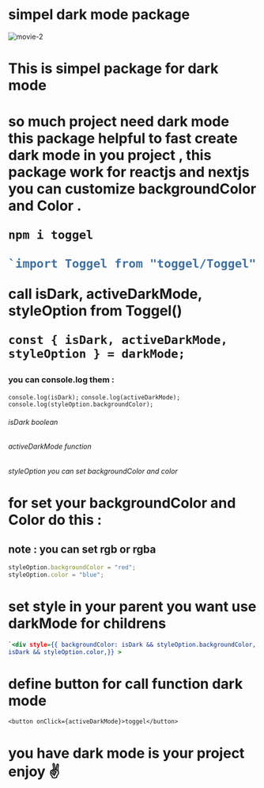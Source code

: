 # simpel dark mode package

![movie-2](https://github.com/mosenn/toggel-npm-package/assets/91747908/3fdbc98e-a43c-4b59-bfdf-1b860c2cfde0)

<h1>This is simpel package for dark mode <h1>
<p>
so much project need dark mode this package helpful to fast create dark mode in you project , this package work for reactjs and nextjs 
you can customize backgroundColor and Color . 
</p>

```javascript
npm i toggel
```

```javascript
`import Toggel from "toggel/Toggel";`;
```

**call isDark, activeDarkMode, styleOption from Toggel()**

`const { isDark, activeDarkMode, styleOption } = darkMode;`

### you can console.log them :

`console.log(isDark);`
`console.log(activeDarkMode);`
`console.log(styleOption.backgroundColor);`

###### isDark boolean

###### activeDarkMode function

###### styleOption you can set backgroundColor and color

# for set your backgroundColor and Color do this :

## note : you can set rgb or rgba

```javascript
styleOption.backgroundColor = "red";
styleOption.color = "blue";
```

# set style in your parent you want use darkMode for childrens

```htm
`<div style={{ backgroundColor: isDark && styleOption.backgroundColor, color:
isDark && styleOption.color,}} >
```

# define button for call function dark mode

`<button onClick={activeDarkMode}>toggel</button>`

# you have dark mode is your project enjoy ✌

